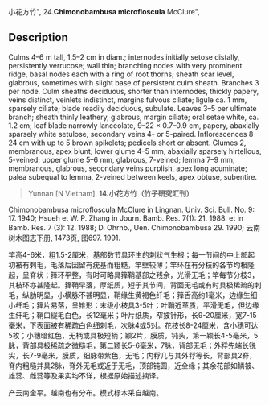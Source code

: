 小花方竹",
24.**Chimonobambusa microfloscula** McClure",

## Description
Culms 4–6 m tall, 1.5–2 cm in diam.; internodes initially setose distally, persistently verrucose; wall thin; branching nodes with very prominent ridge, basal nodes each with a ring of root thorns; sheath scar level, glabrous, sometimes with slight base of persistent culm sheath. Branches 3 per node. Culm sheaths deciduous, shorter than internodes, thickly papery, veins distinct, veinlets indistinct, margins fulvous ciliate; ligule ca. 1 mm, sparsely ciliate; blade readily deciduous, subulate. Leaves 3–5 per ultimate branch; sheath thinly leathery, glabrous, margin ciliate; oral setae white, ca. 1.2 cm; leaf blade narrowly lanceolate, 9–22 × 0.7–0.9 cm, papery, abaxially sparsely white setulose, secondary veins 4- or 5-paired. Inflorescences 8–24 cm with up to 5 brown spikelets; pedicels short or absent. Glumes 2, membranous, apex blunt; lower glume 4–5 mm, abaxially sparsely hirtellous, 5-veined; upper glume 5–6 mm, glabrous, 7-veined; lemma 7–9 mm, membranous, glabrous, secondary veins purplish, apex long acuminate; palea subequal to lemma, 2-veined between keels, apex obtuse, subentire.

> Yunnan [N Vietnam].
**14.小花方竹（竹子研究汇刊）**

Chimonobambusa microfloscula McClure in Lingnan. Univ. Sci. Bull. No. 9: 17. 1940; Hsueh et W. P. Zhang in Journ. Bamb. Res. 7(1): 21. 1988. et in Bamb. Res. 7 (3): 12. 1988; D. Ohrnb., Uen. Chimonobambusa 29. 1990; 云南树木图志下册, 1473页, 图697. 1991.

竿高4-6米，粗1.5-2厘米，基部数节具环生的刺状气生根；每一节间的中上部起初被有刺毛，毛落后因留有疣基而粗糙，竿壁较薄；竿环在有分枝的各节均极隆起，呈脊状；箨环平整，有时可略具箨鞘基部之残余，光滑无毛；竿每节分枝3，其枝环亦甚隆起。箨鞘早落，厚纸质，短于其节间，背面无毛或有时具极稀疏的刺毛，纵肋明显，小横脉不甚明显，鞘缘生黄褐色纤毛；箨舌高约1毫米，边缘生细小纤毛；箨片易落，呈锥形；末级小枝具3-5叶；叶鞘近革质，平滑无毛，但边缘生纤毛；鞘口繸毛白色，长12毫米；叶片纸质，窄披针形，长9-20厘米，宽7-15毫米，下表面被有稀疏白色细刺毛，次脉4或5对。花枝长8-24厘米，含小穗可达5枚；小穗暗红色，无柄或具极短柄；颖2片，膜质，钝头，第一颖长4-5毫米，5脉，背部具极稀疏之微糙毛，第二颖长5-6毫米，7脉，背部无毛；外稃先端长锐尖，长7-9毫米，膜质，细脉带紫色，无毛；内稃几与其外稃等长，背部具2脊，脊内粗糙并具2脉，脊外无毛或近于无毛，顶部钝圆，近全缘；其余花部如鳞被、雄蕊、雌蕊等及果实均不详，根据原始描述摘译。

产云南金平。越南也有分布。模式标本采自越南。
